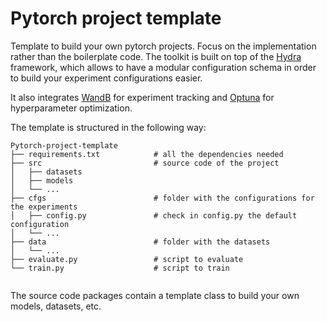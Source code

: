 # Pytorch project template
Template to build your own pytorch projects. Focus on the implementation rather than
the boilerplate code. The toolkit is built on top of the [Hydra](https://hydra.cc/docs/intro/) framework, which allows
to have a modular configuration schema in order to build your experiment configurations easier.

It also integrates [WandB](https://docs.wandb.ai/) for experiment tracking and 
[Optuna](https://optuna.org/) for hyperparameter optimization.

The template is structured in the following way:
```
Pytorch-project-template
├── requirements.txt            # all the dependencies needed
├── src                         # source code of the project
│   ├── datasets                
│   ├── models                  
│   └── ...
├── cfgs                        # folder with the configurations for the experiments
│   ├── config.py               # check in config.py the default configuration
│   └── ... 
├── data                        # folder with the datasets
│   └── ...
├── evaluate.py                 # script to evaluate
└── train.py                    # script to train
             
```
The source code packages contain a template class to build your own models, datasets, etc.
